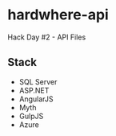 hardwhere-api
=============

Hack Day #2 - API Files

## Stack
- SQL Server
- ASP.NET
- AngularJS
- Myth
- GulpJS
- Azure
